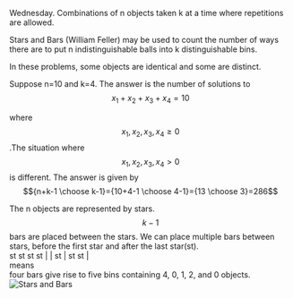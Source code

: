---
---

Wednesday. Combinations of n objects taken k at a time where repetitions are allowed.

Stars and Bars (William Feller) may be used to count the number of ways there are to put n indistinguishable balls into k distinguishable bins.

In these problems, some objects are identical and some are distinct.

Suppose n=10 and k=4. The answer is the number of solutions to  
$$x_{1}+x_{2}+x_{3}+x_{4}=10$$

where$$x_{1},x_{2},x_{3},x_{4}\geq0$$.The situation where$$x_{1},x_{2},x_{3},x_{4}>0$$is different. The answer is given by$${n+k-1 \choose k-1}={10+4-1 \choose 4-1}={13 \choose 3}=286$$

The n objects are represented by stars.$$k-1$$bars are placed between the stars. We can place multiple bars between stars, before the first star and after the last star(st).    
st st st st | | st | st st |  
means  
four bars give rise to five bins containing 4, 0, 1, 2, and 0 objects.  
![Stars and Bars](https://github.com/iotaxi/JekyllFirst/images/starsandbars01092021.png)  

